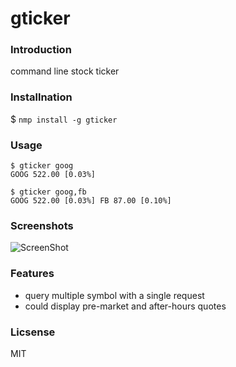gticker
=============


### Introduction
command line stock ticker

### Installnation
$ `nmp install -g gticker`


### Usage
```
$ gticker goog
GOOG 522.00 [0.03%]

$ gticker goog,fb
GOOG 522.00 [0.03%] FB 87.00 [0.10%]
```

### Screenshots
![ScreenShot](https://raw.github.com/chunghe/gticker/master/screenshot.png)

### Features
- query multiple symbol with a single request
- could display pre-market and after-hours quotes

### Licsense
MIT
